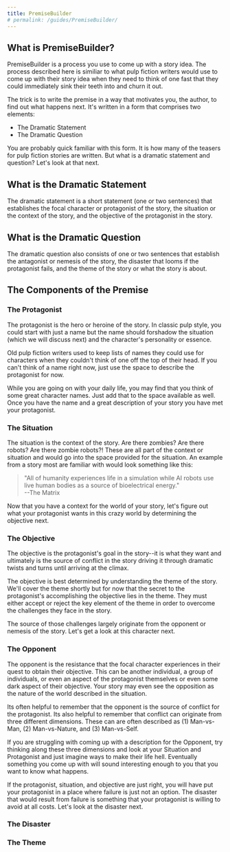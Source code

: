 ```yaml
---
title: PremiseBuilder
# permalink: /guides/PremiseBuilder/
---
```


## What is PremiseBuilder?
PremiseBuilder is a process you use to come up with a story idea. The process described here is similiar to what pulp fiction writers would use to come up with their story idea when they need to think of one fast that they could immediately sink their teeth into and churn it out. 

The trick is to write the premise in a way that motivates you, the author, to find out what happens next. It's written in a form that comprises two elements: 
 - The Dramatic Statement
 - The Dramatic Question

 You are probably quick familiar with this form. It is how many of the teasers for pulp fiction stories are written. But what is a dramatic statement and question? Let's look at that next.

## What is the Dramatic Statement
The dramatic statement is a short statement (one or two sentences) that establishes the focal character or protagonist of the story, the situation or the context of the story, and the objective of the protagonist in the story. 
 
## What is the Dramatic Question
The dramatic question also consists of one or two sentences that establish the antagonist or nemesis of the story, the disaster that looms if the protagonist fails, and the theme of the story or what the story is about.

## The Components of the Premise
### The Protagonist
The protagonist is the hero or heroine of the story. In classic pulp style, you could start with just a name but the name should forshadow the situation (which we will discuss next) and the character's personality or essence.

Old pulp fiction writers used to keep lists of names they could use for characters when they couldn't think of one off the top of their head. If you can't think of a name right now, just use the space to describe the protagonist for now. 

While you are going on with your daily life, you may find that you think of some great character names. Just add that to the space available as well. Once you have the name and a great description of your story you have met your protagonist. 
### The Situation
The situation is the context of the story. Are there zombies? Are there robots? Are there zombie robots?! These are all part of the context or situation and would go into the space provided for the situation. An example from a story most are familiar with would look something like this:
> "All of humanity experiences life in a simulation while AI robots use live human bodies as a source of bioelectrical energy."  
--The Matrix

Now that you have a context for the world of your story, let's figure out what your protagonist wants in this crazy world by determining the objective next.

### The Objective
The objective is the protagonist's goal in the story--it is what they want and ultimately is the source of conflict in the story driving it through dramatic twists and turns until arriving at the climax. 

The objective is best determined by understanding the theme of the story. We'll cover the theme shortly but for now that the secret to the protagonist's accomplishing the objective lies in the theme. They must either accept or reject the key element of the theme in order to overcome the challenges they face in the story.

The source of those challenges largely originate from the opponent or nemesis of the story. Let's get a look at this character next. 
### The Opponent
The opponent is the resistance that the focal character experiences in their quest to obtain their objective. This can be another individual, a group of individuals, or even an aspect of the protagonist themselves or even some dark aspect of their objective. Your story may even see the opposition as the nature of the world described in the situation.

Its often helpful to remember that the opponent is the source of conflict for the protagonist. Its also helpful to remember that conflict can originate from three different dimensions. These can are often described as (1) Man-vs-Man, (2) Man-vs-Nature, and (3) Man-vs-Self.

If you are struggling with coming up with a description for the Opponent, try thinking along these three dimensions and look at your Situation and Protagonist and just imagine ways to make their life hell. Eventually something you come up with will sound interesting enough to you that you want to know what happens. 

If the protagonist, situation, and objective are just right, you will have put your protagonist in a place where failure is just not an option. The disaster that would result from failure is something that your protagonist is willing to avoid at all costs. Let's look at the disaster next.
### The Disaster

### The Theme


